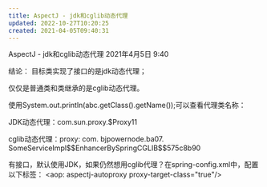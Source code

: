 ```yaml
---
title: AspectJ - jdk和cglib动态代理
updated: 2022-10-27T10:20:25
created: 2021-04-05T09:40:31
---
```


AspectJ - jdk和cglib动态代理
2021年4月5日
9:40

结论：
目标类实现了接口的是jdk动态代理；

仅仅是普通类和类继承的是cglib动态代理。

使用System.out.println(abc.getClass().getName());可以查看代理类名称：

JDK动态代理：com.sun.proxy.\$Proxy11

cglib动态代理：proxy: com. bjpowernode.ba07. SomeServiceImpl\$\$EnhancerBySpringCGLIB\$\$575c8b90

有接口，默认使用JDK，如果仍然想用cglib代理？在spring-config.xml中，配置以下标签：
\<aop: aspectj-autoproxy proxy-target-class="true"/\>
